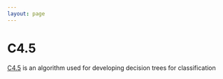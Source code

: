 ```yaml
---
layout: page
---
```


# C4.5

[C4.5](https://en.wikipedia.org/wiki/C4.5_algorithm) is an algorithm used for developing decision trees for classification
